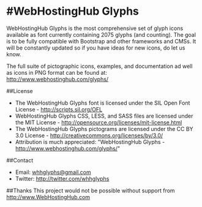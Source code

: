 #WebHostingHub Glyphs
====================
WebHostingHub Glyphs is the most comprehensive set of glyph icons available as font currently containing 2075 glyphs (and counting). The goal is to be fully compatible with Bootstrap and other frameworks and CMSs. It will be constantly updated so if you have ideas for new icons, do let us know.

The full suite of pictographic icons, examples, and documentation ad well as icons in PNG format can be found at:
http://www.webhostinghub.com/glyphs/


##License
- The WebHostingHub Glyphs font is licensed under the SIL Open Font License - http://scripts.sil.org/OFL
- WebHostingHub Glyphs CSS, LESS, and SASS files are licensed under the MIT License - http://opensource.org/licenses/mit-license.html
- The WebHostingHub Glyphs pictograms are licensed under the CC BY 3.0 License - http://creativecommons.org/licenses/by/3.0/
- Attribution is much appreciated: "WebHostingHub Glyphs - http://www.webhostinghub.com/glyphs/"

##Contact
- Email: whhglyphs@gmail.com
- Twitter: http://twitter.com/whhglyphs

##Thanks
This project would not be possible without support from http://www.WebHostingHub.com

